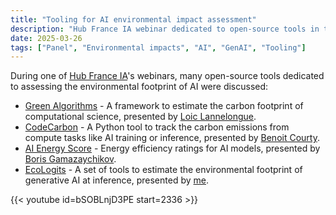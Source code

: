 ```yaml
---
title: "Tooling for AI environmental impact assessment"
description: "Hub France IA webinar dedicated to open-source tools in the field of green AI."
date: 2025-03-26
tags: ["Panel", "Environmental impacts", "AI", "GenAI", "Tooling"]
---
```


During one of [Hub France IA](https://www.hub-franceia.fr/)'s webinars, many open-source tools dedicated to assessing the environmental footprint of AI were discussed:

- [Green Algorithms](https://www.green-algorithms.org/) - A framework to estimate the carbon footprint of computational science, presented by [Loic Lannelongue](https://www.linkedin.com/in/lo%C3%AFc-lannelongue-b11046107/).
- [CodeCarbon](https://codecarbon.io/) - A Python tool to track the carbon emissions from compute tasks like AI training or inference, presented by [Benoit Courty](https://www.linkedin.com/in/bcourty/).
- [AI Energy Score](https://huggingface.github.io/AIEnergyScore/) - Energy efficiency ratings for AI models, presented by [Boris Gamazaychikov](https://www.linkedin.com/in/bgamazay/).
- [EcoLogits](https://ecologits.ai) - A set of tools to estimate the environmental footprint of generative AI at inference, presented by [me](https://www.linkedin.com/in/samuel-rince/).

{{< youtube id=bSOBLnjD3PE start=2336 >}}
